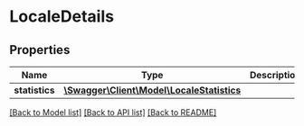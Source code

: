 # LocaleDetails

## Properties
Name | Type | Description | Notes
------------ | ------------- | ------------- | -------------
**statistics** | [**\Swagger\Client\Model\LocaleStatistics**](LocaleStatistics.md) |  | [optional] 

[[Back to Model list]](../README.md#documentation-for-models) [[Back to API list]](../README.md#documentation-for-api-endpoints) [[Back to README]](../README.md)


